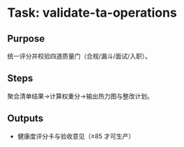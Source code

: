 # Task: validate-ta-operations

## Purpose

统一评分并校验四道质量门（合规/漏斗/面试/入职）。

## Steps

聚合清单结果→计算权重分→输出热力图与整改计划。

## Outputs

- 健康度评分卡与验收意见（≥85 才可生产）
